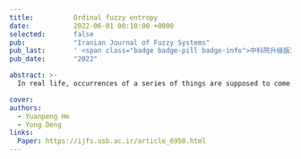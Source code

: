 ```yaml
---
title:          Ordinal fuzzy entropy
date:           2022-06-01 00:10:00 +0800
selected:       false
pub:            "Iranian Journal of Fuzzy Systems"
pub_last:       ' <span class="badge badge-pill badge-info">中科院升级版3区</span> <span class="badge badge-pill badge-custom badge-warning">CCF N</span>'
pub_date:       "2022"

abstract: >-
  In real life, occurrences of a series of things are supposed to come in an order. Therefore, it is necessary to regard sequence as a crucial factor in managing different kinds of things in fuzzy environment. However, few related researches have been made to provide a reasonable solution to this demand. Therefore, how to measure degree of uncertainty of ordinal fuzzy sets is still an open issue. To address this issue, a novel ordinal fuzzy entropy is proposed in this paper taking orders of propositions into consideration in measuring level of uncertainty in fuzzy environment. Compared with previously proposed entropies, effects on degrees of fuzzy uncertainty brought by sequences of sequential propositions are embodied in values of measurement using proposed method in this article. Moreover, some numerical examples are offered to verify the correctness and validity of the proposed entropy.

cover: 
authors:
  - Yuanpeng He
  - Yong Deng
links:
  Paper: https://ijfs.usb.ac.ir/article_6950.html
---
```

